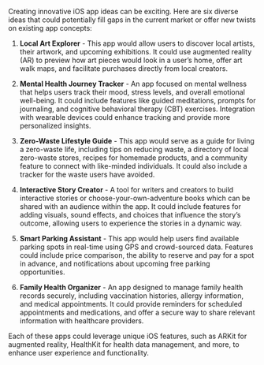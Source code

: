 Creating innovative iOS app ideas can be exciting. Here are six diverse ideas that could potentially fill gaps in the current market or offer new twists on existing app concepts:

1. **Local Art Explorer** - This app would allow users to discover local artists, their artwork, and upcoming exhibitions. It could use augmented reality (AR) to preview how art pieces would look in a user’s home, offer art walk maps, and facilitate purchases directly from local creators.

2. **Mental Health Journey Tracker** - An app focused on mental wellness that helps users track their mood, stress levels, and overall emotional well-being. It could include features like guided meditations, prompts for journaling, and cognitive behavioral therapy (CBT) exercises. Integration with wearable devices could enhance tracking and provide more personalized insights.

3. **Zero-Waste Lifestyle Guide** - This app would serve as a guide for living a zero-waste life, including tips on reducing waste, a directory of local zero-waste stores, recipes for homemade products, and a community feature to connect with like-minded individuals. It could also include a tracker for the waste users have avoided.

4. **Interactive Story Creator** - A tool for writers and creators to build interactive stories or choose-your-own-adventure books which can be shared with an audience within the app. It could include features for adding visuals, sound effects, and choices that influence the story’s outcome, allowing users to experience the stories in a dynamic way.

5. **Smart Parking Assistant** - This app would help users find available parking spots in real-time using GPS and crowd-sourced data. Features could include price comparison, the ability to reserve and pay for a spot in advance, and notifications about upcoming free parking opportunities.

6. **Family Health Organizer** - An app designed to manage family health records securely, including vaccination histories, allergy information, and medical appointments. It could provide reminders for scheduled appointments and medications, and offer a secure way to share relevant information with healthcare providers.

Each of these apps could leverage unique iOS features, such as ARKit for augmented reality, HealthKit for health data management, and more, to enhance user experience and functionality.
